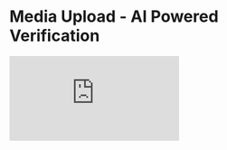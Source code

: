 # Media Upload - AI Powered Verification

<div style={{ position: "relative", paddingBottom: "50.625%", height: 0 }}>
  <iframe 
    src="https://www.loom.com/embed/af5d107eb1874c6b94733a39abcb6629" 
    frameBorder="0" 
    webkitAllowFullScreen 
    mozAllowFullScreen 
    allowFullScreen 
    style={{ position: "absolute", top: 0, left: 0, width: "100%", height: "100%" }}
  />
</div>

---

- Click on Quests tab and choose the **Media with AI verification** task module.

  ![Media Main](../../images/UploadTaskMain.png)

- Next, configure the basic details for your Like & Retweet task. For detailed instructions on setting up basic details, refer to the [Quest Basic Details](../quest-basic-details.md) guide.

- To configure the **Task Condition & Recurrence**, refer to the [Task Condition & Recurrence](../task-condition-and-recurrence.md) page.

- You can also add an example image, which the participants can refer to while making their submissions.

  ![Upload Task Details](../../images/UploadTaskDetails.png)

- You can also specify the file format from **Allowed File Types** dropdown. You can leave it blank to allow all the file types, or you can choose one or more formats incluing PNG, JPG, JPEG, WebP, WebM, MOV, and MP4.

- You can also select the type of verification you want for the task. You can learn more about the available verification options by reading the [Verification Types](../quest-verification-type.md) guide.

- Click **Save** to add the AI-powered UGC task to your campaign. Once saved, the task will be live, and submissions will be automatically verified based on your prompt.

:::tip For instant help

1. Create a support ticket on our Discord: https://discord.gg/bx6ZCTwbYw
2. Join [this Telegram group](https://t.me/kyteone): https://t.me/kyteone

**_The AirLyft Team is there to help you. AirLyft is a platform to run marketing events, campaigns, quests and automatically distribute NFTs or Tokens as rewards._**

:::
